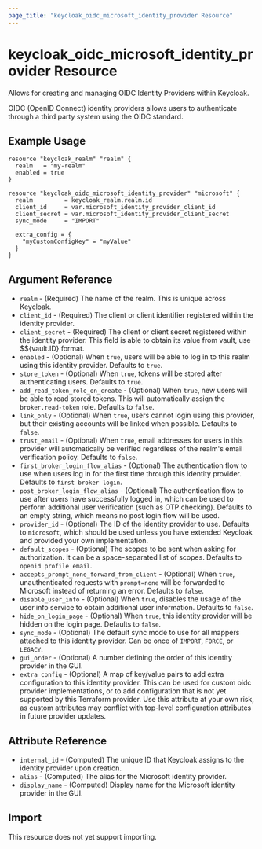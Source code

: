 ```yaml
---
page_title: "keycloak_oidc_microsoft_identity_provider Resource"
---
```


# keycloak\_oidc\_microsoft\_identity\_provider Resource

Allows for creating and managing OIDC Identity Providers within Keycloak.

OIDC (OpenID Connect) identity providers allows users to authenticate through a third party system using the OIDC standard.

## Example Usage

```hcl
resource "keycloak_realm" "realm" {
  realm   = "my-realm"
  enabled = true
}

resource "keycloak_oidc_microsoft_identity_provider" "microsoft" {
  realm         = keycloak_realm.realm.id
  client_id     = var.microsoft_identity_provider_client_id
  client_secret = var.microsoft_identity_provider_client_secret
  sync_mode     = "IMPORT"

  extra_config = {
    "myCustomConfigKey" = "myValue"
  }
}
```

## Argument Reference

- `realm` - (Required) The name of the realm. This is unique across Keycloak.
- `client_id` - (Required) The client or client identifier registered within the identity provider.
- `client_secret` - (Required) The client or client secret registered within the identity provider. This field is able to obtain its value from vault, use $${vault.ID} format.
- `enabled` - (Optional) When `true`, users will be able to log in to this realm using this identity provider. Defaults to `true`.
- `store_token` - (Optional) When `true`, tokens will be stored after authenticating users. Defaults to `true`.
- `add_read_token_role_on_create` - (Optional) When `true`, new users will be able to read stored tokens. This will automatically assign the `broker.read-token` role. Defaults to `false`.
- `link_only` - (Optional) When `true`, users cannot login using this provider, but their existing accounts will be linked when possible. Defaults to `false`.
- `trust_email` - (Optional) When `true`, email addresses for users in this provider will automatically be verified regardless of the realm's email verification policy. Defaults to `false`.
- `first_broker_login_flow_alias` - (Optional) The authentication flow to use when users log in for the first time through this identity provider. Defaults to `first broker login`.
- `post_broker_login_flow_alias` - (Optional) The authentication flow to use after users have successfully logged in, which can be used to perform additional user verification (such as OTP checking). Defaults to an empty string, which means no post login flow will be used.
- `provider_id` - (Optional) The ID of the identity provider to use. Defaults to `microsoft`, which should be used unless you have extended Keycloak and provided your own implementation.
- `default_scopes` - (Optional) The scopes to be sent when asking for authorization. It can be a space-separated list of scopes. Defaults to `openid profile email`.
- `accepts_prompt_none_forward_from_client` - (Optional) When `true`, unauthenticated requests with `prompt=none` will be forwarded to Microsoft instead of returning an error. Defaults to `false`.
- `disable_user_info` - (Optional) When `true`, disables the usage of the user info service to obtain additional user information. Defaults to `false`.
- `hide_on_login_page` - (Optional) When `true`, this identity provider will be hidden on the login page. Defaults to `false`.
- `sync_mode` - (Optional) The default sync mode to use for all mappers attached to this identity provider. Can be once of `IMPORT`, `FORCE`, or `LEGACY`.
- `gui_order` - (Optional) A number defining the order of this identity provider in the GUI.
- `extra_config` - (Optional) A map of key/value pairs to add extra configuration to this identity provider. This can be used for custom oidc provider implementations, or to add configuration that is not yet supported by this Terraform provider. Use this attribute at your own risk, as custom attributes may conflict with top-level configuration attributes in future provider updates.

## Attribute Reference

- `internal_id` - (Computed) The unique ID that Keycloak assigns to the identity provider upon creation.
- `alias` - (Computed) The alias for the Microsoft identity provider.
- `display_name` - (Computed) Display name for the Microsoft identity provider in the GUI.

## Import

This resource does not yet support importing.
